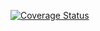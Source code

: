 [![Coverage Status](https://coveralls.io/repos/akcrono/storyboardy/badge.png)](https://coveralls.io/r/akcrono/storyboardy)
